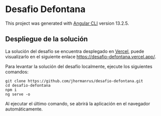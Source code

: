 # Desafio Defontana

This project was generated with [Angular CLI](https://github.com/angular/angular-cli) version 13.2.5.

## Despliegue de la solución

La solución del desafío se encuentra desplegado en [Vercel](https://vercel.com/), puede visualizarlo en el siguiente enlace https://desafio-defontana.vercel.app/.

Para levantar la solución del desafío localmente, ejecute los siguientes comandos:

```shell
git clone https://github.com/jhormanrus/desafio-defontana.git
cd desafio-defontana
npm i
ng serve -o
```

Al ejecutar el último comando, se abrirá la aplicación en el navegador automáticamente.